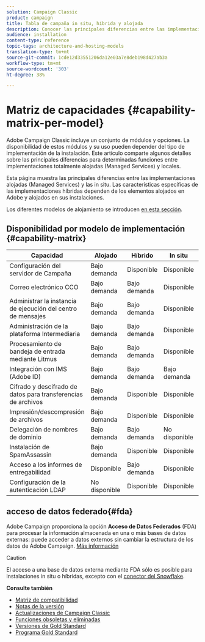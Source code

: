 ```yaml
---
solution: Campaign Classic
product: campaign
title: Tabla de campaña in situ, híbrida y alojada
description: Conocer las principales diferencias entre las implementaciones alojadas y las in situ
audience: installation
content-type: reference
topic-tags: architecture-and-hosting-models
translation-type: tm+mt
source-git-commit: 1cde12d33551206da12e03a7e8deb198d427ab3a
workflow-type: tm+mt
source-wordcount: '303'
ht-degree: 38%

---
```



# Matriz de capacidades {#capability-matrix-per-model}

Adobe Campaign Classic incluye un conjunto de módulos y opciones. La disponibilidad de estos módulos y su uso pueden depender del tipo de implementación de la instalación. Este artículo comparte algunos detalles sobre las principales diferencias para determinadas funciones entre implementaciones totalmente alojadas (Managed Services) y locales.

Esta página muestra las principales diferencias entre las implementaciones alojadas (Managed Services) y las in situ. Las características específicas de las implementaciones híbridas dependen de los elementos alojados en Adobe y alojados en sus instalaciones.

Los diferentes modelos de alojamiento se introducen [en esta sección](../../installation/using/hosting-models.md).

## Disponibilidad por modelo de implementación {#capability-matrix}

| Capacidad | Alojado | Híbrido | In situ | Detalles |
|-----------------------------------------------|------------------|-----------|---------------|-----------------------------------------------------------------------------------------------------------------------------------------------------------------------------------------------------------------------|
| Configuración del servidor de Campaña | Bajo demanda | Disponible | Disponible | [Más información](../../installation/using/the-server-configuration-file.md) |
| Correo electrónico CCO | Bajo demanda | Bajo demanda | Disponible | [Más información](../../installation/using/email-archiving.md) |
| Administrar la instancia de ejecución del centro de mensajes | Bajo demanda | Bajo demanda | Disponible | [Más información](../../message-center/using/about-transactional-messaging.md) |
| Administración de la plataforma Intermediaria | Bajo demanda | Bajo demanda | Disponible | [Más información](../../installation/using/mid-sourcing-server.md) |
| Procesamiento de bandeja de entrada mediante Litmus | Bajo demanda | Bajo demanda | Disponible | [Más información](../../delivery/using/inbox-rendering.md) |
| Integración con IMS (Adobe ID) | Bajo demanda | Bajo demanda | Bajo demanda | [Más información](../../integrations/using/about-adobe-id.md) |
| Cifrado y descifrado de datos para transferencias de archivos | Bajo demanda | Disponible | Disponible | [Más información](../../platform/using/unzip-decrypt.md) |
| Impresión/descompresión de archivos | Bajo demanda | Disponible | Disponible | [Más información](../../platform/using/unzip-decrypt.md) |
| Delegación de nombres de dominio | Bajo demanda | Bajo demanda | No disponible | [Más información](https://helpx.adobe.com/es/campaign/kb/domain-name-delegation.html) |
| Instalación de SpamAssassin | Bajo demanda | Disponible | Disponible | [Más información](../../delivery/using/spamassassin.md) |
| Acceso a los informes de entregabilidad | Disponible | Bajo demanda | Disponible | [Más información](../../delivery/using/monitoring-deliverability.md) |
| Configuración de la autenticación LDAP | No disponible | Disponible | Disponible | [Más información](../../installation/using/connecting-through-ldap.md) |


## acceso de datos federado{#fda}

Adobe Campaign proporciona la opción **Acceso de Datos Federados** (FDA) para procesar la información almacenada en una o más bases de datos externas: puede acceder a datos externos sin cambiar la estructura de los datos de Adobe Campaign. [Más información](../../installation/using/about-fda.md)

>[!CAUTION]
>
>El acceso a una base de datos externa mediante FDA sólo es posible para instalaciones in situ o híbridas, excepto con el [conector del Snowflake](../../installation/using/configure-fda-snowflake.md).


**Consulte también**

* [Matriz de compatibilidad](../../rn/using/compatibility-matrix.md)
* [Notas de la versión](../../rn/using/latest-release.md)
* [Actualizaciones de Campaign Classic](../../rn/using/rn-overview.md)
* [Funciones obsoletas y eliminadas](../../rn/using/deprecated-features.md)
* [Versiones de Gold Standard](../../rn/using/gold-standard.md)
* [Programa Gold Standard](https://helpx.adobe.com/es/campaign/kb/gold-standard.html)
